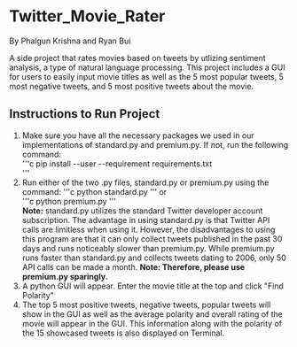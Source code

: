 # Twitter_Movie_Rater  

By Phalgun Krishna and Ryan Bui  

A side project that rates movies based on tweets by utlizing sentiment analysis, a type of natural language processing. This project includes a GUI for users to easily input movie titles as well as the 5 most popular tweets, 5 most negative tweets, and 5 most positive tweets about the movie.


## Instructions to Run Project  
1. Make sure you have all the necessary packages we used in our implementations of standard.py and premium.py. If not, run the following command:  
'''c
pip install --user --requirement requirements.txt  
'''  
2. Run either of the two .py files, standard.py or premium.py using the command: 
'''c 
python standard.py
''' or  
'''c
python premium.py
'''  
**Note:** standard.py utilizes the standard Twitter developer account subscription. The advantage in using standard.py is that Twitter API calls are limitless when using it. However, the disadvantages to using this program are that it can only collect tweets published in the past 30 days and runs noticeably slower than premium.py. While premium.py runs faster than standard.py and collects tweets dating to 2006, only 50 API calls can be made a month. **Note: Therefore, please use premium.py sparingly.**  
3. A python GUI will appear. Enter the movie title at the top and click "Find Polarity"  
4. The top 5 most positive tweets, negative tweets, popular tweets will show in the GUI as well as the average polarity and overall rating of the movie will appear in the GUI. This information along with the polarity of the 15 showcased tweets is also displayed on Terminal.
